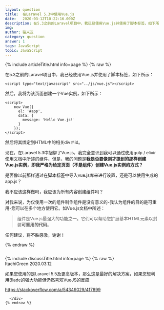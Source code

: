 ```yaml
---
layout: question
title:  在Laravel 5.3中使用Vue.js
date:   2020-03-12T10:22:16.000Z
description: 在5.3之前的Laravel项目中，我已经使用Vue.js并使用了脚本标签，如下所示：<script type="text/javascript" s...
img: 
author: 猿米亚
category: question
answer: 1
tags: JavaScript
topic: JavaScript
---
```

<div class="article-root">
  <div class="article">
    {% include articleTitle.html info=page %}
    {% raw %}
    <div class="article-content"><p><font style="vertical-align: inherit;"><font style="vertical-align: inherit;">在5.3之前的Laravel项目中，我已经使用Vue.js并使用了脚本标签，如下所示：</font></font></p>

<pre><code>&lt;script type="text/javascript" src="../js/vue.js"&gt;&lt;/script&gt;
</code></pre>

<p><font style="vertical-align: inherit;"><font style="vertical-align: inherit;">然后，我将为该页面创建一个Vue实例，如下所示：</font></font></p>

<pre><code>&lt;script&gt;<font></font>
    new Vue({<font></font>
      el: '#app',<font></font>
      data: {<font></font>
        message: 'Hello Vue.js!'<font></font>
      }<font></font>
    });<font></font>
&lt;/script&gt;<font></font>
</code></pre>

<p><font style="vertical-align: inherit;"><font style="vertical-align: inherit;">然后将其绑定到HTML中的相关div＃id。</font></font></p>

<p><font style="vertical-align: inherit;"><font style="vertical-align: inherit;">现在，在Laravel 5.3中捆绑了Vue.js，我完全意识到我可以通过使用gulp / elixir使用文档中所述的组件，但是，我的问题是</font></font><strong><font style="vertical-align: inherit;"><font style="vertical-align: inherit;">我是否要像刚才提到的那样创建Vue.js实例，即我严格为给定页面（不是组件）创建Vue.js实例的方式？</font></font></strong></p>

<p><font style="vertical-align: inherit;"><font style="vertical-align: inherit;">是否像以前那样通过在脚本标签中导入vue.js库来进行设置，还是可以使用生成的app.js？</font></font></p>

<p><font style="vertical-align: inherit;"><font style="vertical-align: inherit;">我不应该这样做吗，我应该为所有内容创建组件吗？</font></font></p>

<p><font style="vertical-align: inherit;"><font style="vertical-align: inherit;">对我来说，为仅使用一次的组件制作组件是没有意义的-我认为组件的目的是可重用-您可以在多个地方使用它。</font><font style="vertical-align: inherit;">如Vue.js文档中所述：</font></font></p>

<blockquote>
  <p><font style="vertical-align: inherit;"><font style="vertical-align: inherit;">组件是Vue.js最强大的功能之一。</font><font style="vertical-align: inherit;">它们可以帮助您扩展基本HTML元素以封装</font></font><strong><font style="vertical-align: inherit;"><font style="vertical-align: inherit;">可重用的代码</font></font></strong><font style="vertical-align: inherit;"><font style="vertical-align: inherit;">。</font></font></p>
</blockquote>

<p><font style="vertical-align: inherit;"><font style="vertical-align: inherit;">任何建议，将不胜感激，谢谢！</font></font></p></div>
    {% endraw %}
  </div>
  <p style="height: 0;width:0;overflow: hidden;"> 第1277篇《在Laravel 5.3中使用Vue.js》来自Winter(https://github.com/aiyld/aiyld.github.io)的站点</p>
  <div class="discuss-wrapper">
    {% include discussTitle.html info=page %}
    {% raw %}
    <div class="discuss-item">
        <div class="discuss-parent">
          <div class="discuss-meta">
            <span class="discuss-user">ItachiGreen</span>
            <span class="discuss-time">2020.03.12</span>
          </div>
          <div class="discuss-comment"><p><font style="vertical-align: inherit;"><font style="vertical-align: inherit;">如果您使用的是Laravel 5.5及更高版本，那么这是最好的解决方案，如果您想利用Blade的强大功能但仍然喜欢VueJS的反应</font></font></p>

<p><a href="https://stackoverflow.com/a/54349029/417899"><font style="vertical-align: inherit;"><font style="vertical-align: inherit;">https://stackoverflow.com/a/54349029/417899</font></font></a></p></div>
        </div>
        
      </div>
    {% endraw %}
  </div>
<div>
